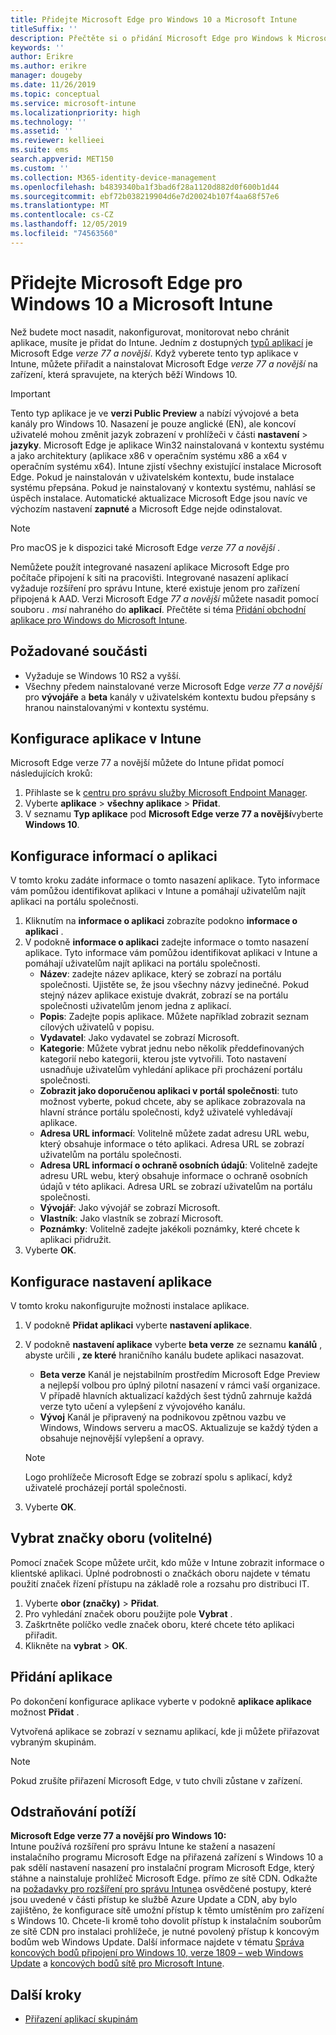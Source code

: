 ```yaml
---
title: Přidejte Microsoft Edge pro Windows 10 a Microsoft Intune
titleSuffix: ''
description: Přečtěte si o přidání Microsoft Edge pro Windows k Microsoft Intune.
keywords: ''
author: Erikre
ms.author: erikre
manager: dougeby
ms.date: 11/26/2019
ms.topic: conceptual
ms.service: microsoft-intune
ms.localizationpriority: high
ms.technology: ''
ms.assetid: ''
ms.reviewer: kellieei
ms.suite: ems
search.appverid: MET150
ms.custom: ''
ms.collection: M365-identity-device-management
ms.openlocfilehash: b4839340ba1f3bad6f28a1120d882d0f600b1d44
ms.sourcegitcommit: ebf72b038219904d6e7d20024b107f4aa68f57e6
ms.translationtype: MT
ms.contentlocale: cs-CZ
ms.lasthandoff: 12/05/2019
ms.locfileid: "74563560"
---
```

# <a name="add-microsoft-edge-for-windows-10-to-microsoft-intune"></a>Přidejte Microsoft Edge pro Windows 10 a Microsoft Intune

Než budete moct nasadit, nakonfigurovat, monitorovat nebo chránit aplikace, musíte je přidat do Intune. Jedním z dostupných [typů aplikací](~/apps/apps-add.md#app-types-in-microsoft-intune) je Microsoft Edge *verze 77 a novější*. Když vyberete tento typ aplikace v Intune, můžete přiřadit a nainstalovat Microsoft Edge *verze 77 a novější* na zařízení, která spravujete, na kterých běží Windows 10.

> [!IMPORTANT]
> Tento typ aplikace je ve **verzi Public Preview** a nabízí vývojové a beta kanály pro Windows 10. Nasazení je pouze anglické (EN), ale koncoví uživatelé mohou změnit jazyk zobrazení v prohlížeči v části **nastavení** > **jazyky**. Microsoft Edge je aplikace Win32 nainstalovaná v kontextu systému a jako architektury (aplikace x86 v operačním systému x86 a x64 v operačním systému x64). Intune zjistí všechny existující instalace Microsoft Edge. Pokud je nainstalován v uživatelském kontextu, bude instalace systému přepsána. Pokud je nainstalovaný v kontextu systému, nahlásí se úspěch instalace. Automatické aktualizace Microsoft Edge jsou navíc ve výchozím nastavení **zapnuté** a Microsoft Edge nejde odinstalovat.

> [!NOTE]
> Pro macOS je k dispozici také Microsoft Edge *verze 77 a novější* .
> 
> Nemůžete použít integrované nasazení aplikace Microsoft Edge pro počítače připojení k síti na pracovišti. Integrované nasazení aplikací vyžaduje rozšíření pro správu Intune, které existuje jenom pro zařízení připojená k AAD. Verzi Microsoft Edge *77 a novější* můžete nasadit pomocí souboru *. msi* nahraného do **aplikací**. Přečtěte si téma [Přidání obchodní aplikace pro Windows do Microsoft Intune](~/apps/lob-apps-windows.md).

## <a name="prerequisites"></a>Požadované součásti
- Vyžaduje se Windows 10 RS2 a vyšší.
- Všechny předem nainstalované verze Microsoft Edge *verze 77 a novější* pro **vývojáře** a **beta** kanály v uživatelském kontextu budou přepsány s hranou nainstalovanými v kontextu systému.

## <a name="configure-the-app-in-intune"></a>Konfigurace aplikace v Intune
Microsoft Edge verze 77 a novější můžete do Intune přidat pomocí následujících kroků:

1. Přihlaste se k [centru pro správu služby Microsoft Endpoint Manager](https://go.microsoft.com/fwlink/?linkid=2109431).
2. Vyberte **aplikace** > **všechny aplikace** > **Přidat**.
3. V seznamu **Typ aplikace** pod **Microsoft Edge verze 77 a novější**vyberte **Windows 10**.

## <a name="configure-app-information"></a>Konfigurace informací o aplikaci
V tomto kroku zadáte informace o tomto nasazení aplikace. Tyto informace vám pomůžou identifikovat aplikaci v Intune a pomáhají uživatelům najít aplikaci na portálu společnosti.

1. Kliknutím na **informace o aplikaci** zobrazíte podokno **informace o aplikaci** .
2. V podokně **informace o aplikaci** zadejte informace o tomto nasazení aplikace. Tyto informace vám pomůžou identifikovat aplikaci v Intune a pomáhají uživatelům najít aplikaci na portálu společnosti.
    - **Název**: zadejte název aplikace, který se zobrazí na portálu společnosti. Ujistěte se, že jsou všechny názvy jedinečné. Pokud stejný název aplikace existuje dvakrát, zobrazí se na portálu společnosti uživatelům jenom jedna z aplikací.
    - **Popis**: Zadejte popis aplikace. Můžete například zobrazit seznam cílových uživatelů v popisu.
    - **Vydavatel**: Jako vydavatel se zobrazí Microsoft.
    - **Kategorie**: Můžete vybrat jednu nebo několik předdefinovaných kategorií nebo kategorii, kterou jste vytvořili. Toto nastavení usnadňuje uživatelům vyhledání aplikace při procházení portálu společnosti.
    - **Zobrazit jako doporučenou aplikaci v portál společnosti**: tuto možnost vyberte, pokud chcete, aby se aplikace zobrazovala na hlavní stránce portálu společnosti, když uživatelé vyhledávají aplikace.
    - **Adresa URL informací**: Volitelně můžete zadat adresu URL webu, který obsahuje informace o této aplikaci. Adresa URL se zobrazí uživatelům na portálu společnosti.
    - **Adresa URL informací o ochraně osobních údajů**: Volitelně zadejte adresu URL webu, který obsahuje informace o ochraně osobních údajů v této aplikaci. Adresa URL se zobrazí uživatelům na portálu společnosti.
    - **Vývojář**: Jako vývojář se zobrazí Microsoft.
    - **Vlastník**: Jako vlastník se zobrazí Microsoft.
    - **Poznámky**: Volitelně zadejte jakékoli poznámky, které chcete k aplikaci přidružit.
3. Vyberte **OK**.

## <a name="configure-app-settings"></a>Konfigurace nastavení aplikace
V tomto kroku nakonfigurujte možnosti instalace aplikace.

1. V podokně **Přidat aplikaci** vyberte **nastavení aplikace**.
2. V podokně **nastavení aplikace** vyberte **beta verze** ze seznamu **kanálů** , abyste určili **, ze které** hraničního kanálu budete aplikaci nasazovat.
    - **Beta verze** Kanál je nejstabilním prostředím Microsoft Edge Preview a nejlepší volbou pro úplný pilotní nasazení v rámci vaší organizace. V případě hlavních aktualizací každých šest týdnů zahrnuje každá verze tyto učení a vylepšení z vývojového kanálu.
    - **Vývoj** Kanál je připravený na podnikovou zpětnou vazbu ve Windows, Windows serveru a macOS. Aktualizuje se každý týden a obsahuje nejnovější vylepšení a opravy.

    > [!NOTE]
    > Logo prohlížeče Microsoft Edge se zobrazí spolu s aplikací, když uživatelé procházejí portál společnosti.

3.  Vyberte **OK**.

## <a name="select-scope-tags-optional"></a>Vybrat značky oboru (volitelné)
Pomocí značek Scope můžete určit, kdo může v Intune zobrazit informace o klientské aplikaci. Úplné podrobnosti o značkách oboru najdete v tématu použití značek řízení přístupu na základě role a rozsahu pro distribuci IT.
1.  Vyberte **obor (značky)**  > **Přidat**.
2.  Pro vyhledání značek oboru použijte pole **Vybrat** .
3.  Zaškrtněte políčko vedle značek oboru, které chcete této aplikaci přiřadit.
4.  Klikněte na **vybrat** > **OK**.

## <a name="add-the-app"></a>Přidání aplikace
Po dokončení konfigurace aplikace vyberte v podokně **aplikace aplikace** možnost **Přidat** . 

Vytvořená aplikace se zobrazí v seznamu aplikací, kde ji můžete přiřazovat vybraným skupinám. 

> [!NOTE]
> Pokud zrušíte přiřazení Microsoft Edge, v tuto chvíli zůstane v zařízení.

## <a name="troubleshooting"></a>Odstraňování potíží
**Microsoft Edge verze 77 a novější pro Windows 10:**<br>
Intune používá rozšíření pro správu Intune ke stažení a nasazení instalačního programu Microsoft Edge na přiřazená zařízení s Windows 10 a pak sdělí nastavení nasazení pro instalační program Microsoft Edge, který stáhne a nainstaluje prohlížeč Microsoft Edge. přímo ze sítě CDN. Odkažte na [požadavky pro rozšíření pro správu Intune](~/apps/intune-management-extension.md#prerequisites)a osvědčené postupy, které jsou uvedené v části přístup ke službě Azure Update a CDN, aby bylo zajištěno, že konfigurace sítě umožní přístup k těmto umístěním pro zařízení s Windows 10. Chcete-li kromě toho dovolit přístup k instalačním souborům ze sítě CDN pro instalaci prohlížeče, je nutné povolený přístup k koncovým bodům web Windows Update. Další informace najdete v tématu [Správa koncových bodů připojení pro Windows 10, verze 1809 – web Windows Update](https://docs.microsoft.com/windows/privacy/manage-windows-1809-endpoints#windows-update) a [koncových bodů sítě pro Microsoft Intune](~/fundamentals/intune-endpoints.md).

## <a name="next-steps"></a>Další kroky
- [Přiřazení aplikací skupinám](~/apps/apps-deploy.md)
